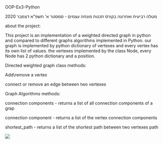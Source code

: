 OOP-Ex3-Python

מטלה רביעית ואחרונה בקורס תכנות מונחה עצמים - סמסטר א' תשפ"א דצמבר 2020

about the project:

This project is an implementation of a weighted directed graph in python and compared to different graphs algorithms implemented in Python.
our graph is implemented by python dictionary of vertexes and every vertex has its own list of values.
the vertexes implemented by the class Node, every Node has 2 python dictionary and a position.

Directed weighted graph class methods:

  Add\remove a vertex  
  
  connect or remove an edge between two vertexes

Graph Algorithms methods:

  connection components - returns a list of all connection components of a grap
  
  connection component - returns a list of the vertex connection components
  
  shortest_path - returns a list of the shortest path between two vertexes path

![](https://user-images.githubusercontent.com/74258456/104630513-8078f200-56a3-11eb-8de5-3f12ba87820c.png)
